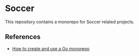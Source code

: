 # Soccer

This repository contains a monorepo for Soccer related projects.

## References

- [How to create and use a Go monorepo](https://scriptable.com/golang/how-to-create-and-use-a-go-monorepo/)
